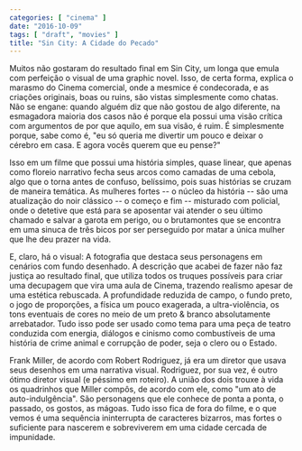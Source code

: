 ```yaml
---
categories: [ "cinema" ]
date: "2016-10-09"
tags: [ "draft", "movies" ]
title: "Sin City: A Cidade do Pecado"
---
```

Muitos não gostaram do resultado final em Sin City, um longa que emula
com perfeição o visual de uma graphic novel. Isso, de certa forma,
explica o marasmo do Cinema comercial, onde a mesmice é condecorada,
e as criações originais, boas ou ruins, são vistas simplesmente como
chatas. Não se engane: quando alguém diz que não gostou de algo
diferente, na esmagadora maioria dos casos não é porque ela possui
uma visão crítica com argumentos de por que aquilo, em sua visão, é
ruim. É simplesmente porque, sabe como é, "eu só queria me divertir um
pouco e deixar o cérebro em casa. E agora vocês querem que eu pense?"

Isso em um filme que possui uma história simples, quase linear,
que apenas como floreio narrativo fecha seus arcos como camadas de
uma cebola, algo que o torna antes de confuso, belíssimo, pois suas
histórias se cruzam de maneira temática. As mulheres fortes -- o
núcleo da história -- são uma atualização do noir clássico --
o começo e fim -- misturado com policial, onde o detetive que está
para se aposentar vai atender o seu último chamado e salvar a garota
em perigo, ou o brutamontes que se encontra em uma sinuca de três bicos
por ser perseguido por matar a única mulher que lhe deu prazer na vida.

E, claro, há o visual: A fotografia que destaca seus personagens em
cenários com fundo desenhado. A descrição que acabei de fazer não
faz justiça ao resultado final, que utiliza todos os truques possíveis
para criar uma decupagem que vira uma aula de Cinema, trazendo realismo
apesar de uma estética rebuscada. A profundidade reduzida de campo,
o fundo preto, o jogo de proporções, a física um pouco exagerada,
a ultra-violência, os tons eventuais de cores no meio de um preto &
branco absolutamente arrebatador. Tudo isso pode ser usado como tema
para uma peça de teatro conduzida com energia, diálogos e cinismo como
combustíveis de uma história de crime animal e corrupção de poder,
seja o clero ou o Estado.

Frank Miller, de acordo com Robert Rodriguez, já era um diretor que
usava seus desenhos em uma narrativa visual. Rodriguez, por sua vez,
é outro ótimo diretor visual (e péssimo em roteiro). A união dos
dois trouxe à vida os quadrinhos que Miller compôs, de acordo com ele,
como "um ato de auto-indulgência". São personagens que ele conhece de
ponta a ponta, o passado, os gostos, as mágoas. Tudo isso fica de fora
do filme, e o que vemos é uma sequência ininterrupta de caracteres
bizarros, mas fortes o suficiente para nascerem e sobreviverem em uma
cidade cercada de impunidade.
